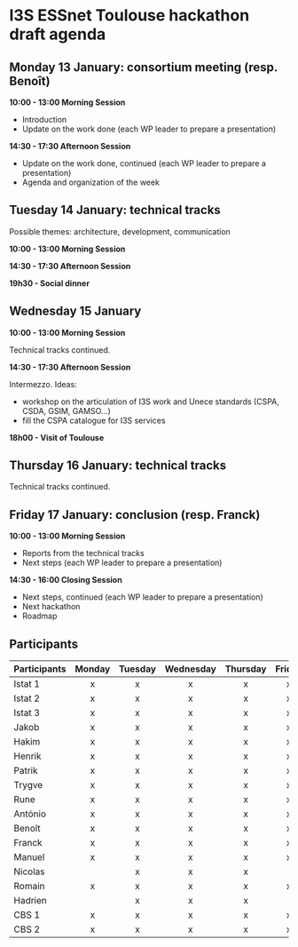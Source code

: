 # I3S ESSnet Toulouse hackathon draft agenda


## Monday 13 January: consortium meeting (resp. Benoît)

**10:00 - 13:00 Morning Session**

  * Introduction
  * Update on the work done (each WP leader to prepare a presentation)

**14:30 - 17:30 Afternoon Session**

  * Update on the work done, continued (each WP leader to prepare a presentation)
  * Agenda and organization of the week 


## Tuesday 14 January: technical tracks

Possible themes:  architecture, development, communication

**10:00 - 13:00 Morning Session**

**14:30 - 17:30 Afternoon Session**

**19h30 - Social dinner**


## Wednesday 15 January

**10:00 - 13:00 Morning Session**

Technical tracks continued.

**14:30 - 17:30 Afternoon Session**

Intermezzo. Ideas:

  * workshop on the articulation of I3S work and Unece standards (CSPA, CSDA, GSIM, GAMSO…)
  * fill the CSPA catalogue for I3S services

**18h00 - Visit of Toulouse**


## Thursday 16 January: technical tracks

Technical tracks continued.


## Friday 17 January: conclusion (resp. Franck)

**10:00 - 13:00 Morning Session**

  * Reports from the technical tracks
  * Next steps (each WP leader to prepare a presentation)

**14:30 - 16:00 Closing Session**

  * Next steps, continued (each WP leader to prepare a presentation)
  * Next hackathon
  * Roadmap


## Participants

| Participants | Monday | Tuesday | Wednesday | Thursday | Friday |
|---|:-:|:-:|:-:|:-:|:-:|
| Istat 1 | x | x | x | x | x |
| Istat 2 | x | x | x | x | x |
| Istat 3 | x | x | x | x | x |
| Jakob | x | x | x | x | x |
| Hakim | x | x | x | x | x |
| Henrik | x | x | x | x | x |
| Patrik | x | x | x | x | x |
| Trygve | x | x | x | x | x |
| Rune | x | x | x | x | x |
| Antόnio  | x | x | x | x | x |
| Benoît | x | x | x | x | x |
| Franck | x | x | x | x | x |
| Manuel | x | x | x | x | x |
| Nicolas |   | x | x | x |   |
| Romain | x | x | x | x | x |
| Hadrien |   | x | x | x |   |
| CBS 1 | x | x | x | x | x |
| CBS 2 | x | x | x | x | x |
